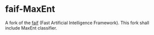 faif-MaxEnt
========

A fork of the [faif](http://faif.sourceforge.net/) (Fast Artificial Intelligence Framework). This fork shall include MaxEnt classifier.
